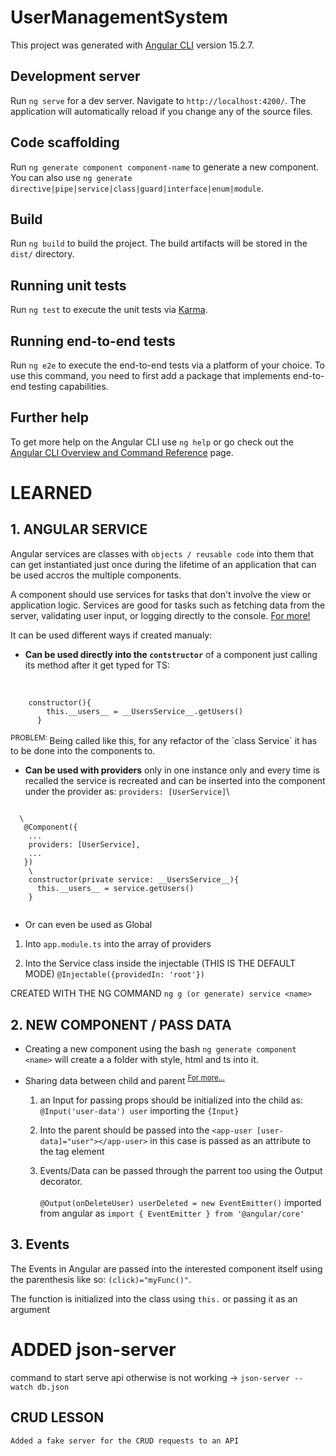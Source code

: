 # UserManagementSystem

This project was generated with [Angular CLI](https://github.com/angular/angular-cli) version 15.2.7.

## Development server

Run `ng serve` for a dev server. Navigate to `http://localhost:4200/`. The application will automatically reload if you change any of the source files.

## Code scaffolding

Run `ng generate component component-name` to generate a new component. You can also use `ng generate directive|pipe|service|class|guard|interface|enum|module`.

## Build

Run `ng build` to build the project. The build artifacts will be stored in the `dist/` directory.

## Running unit tests

Run `ng test` to execute the unit tests via [Karma](https://karma-runner.github.io).

## Running end-to-end tests

Run `ng e2e` to execute the end-to-end tests via a platform of your choice. To use this command, you need to first add a package that implements end-to-end testing capabilities.

## Further help

To get more help on the Angular CLI use `ng help` or go check out the [Angular CLI Overview and Command Reference](https://angular.io/cli) page.




# LEARNED

## 1. ANGULAR SERVICE
 Angular services are classes with `objects / reusable code` into them that can get instantiated just once during the lifetime of an application that can be used accros the multiple components. 
 
 A component should use services for tasks that don't involve the view or application logic. Services are good for tasks such as fetching data from the server, validating user input, or logging directly to the console. [For more!](https://angular.io/guide/architecture-services)
 
 It can be used different ways if created manualy: 
  - __Can be used directly into the `contstructor`__ of a component just calling its method after it get typed for TS: <br/><br/>
  <code>
    constructor(){
        this.__users__ = __UsersService__.getUsers()
      }
  </code><br/>
  <sup>PROBLEM: </sup>  Being called like this, for any refactor of the `class Service` it has to be done into the components to.


  -  __Can be used with providers__ only in one instance only and every time is recalled the service is recreated and can be inserted into the component under the provider as: `providers: [UserService]`\
  <code>
  \
   @Component({
    ...
    providers: [UserService],
    ...
   })
    \
    constructor(private service: __UsersService__){
      this.__users__ = service.getUsers()
    }
  </code><br/>


  * Or can even be used as Global
  1. Into `app.module.ts` into the array of providers<br/> 

  2. Into the Service class inside the injectable (THIS IS THE DEFAULT MODE) `@Injectable({providedIn: 'root'})` 

CREATED WITH THE NG COMMAND  `ng g (or generate) service <name>`


## 2. NEW COMPONENT / PASS DATA
  - Creating a new component using the bash `ng generate component <name>` will create a a folder with style, html and ts into it.

  - Sharing data between child and parent <sup>[For more...](https://angular.io/guide/inputs-outputs)<sup>
    1. an Input for passing props should be initialized into the child as:
      `@Input('user-data') user` importing the `{Input}`
      
    2. Into the parent should be passed into the `<app-user [user-data]="user"></app-user>` in this case is passed as an attribute to the tag element <tr>

    3. Events/Data can be passed through the parrent too using the Output decorator.
    \
    \
  `@Output(onDeleteUser) userDeleted = new EventEmitter()` imported from angular as `import { EventEmitter } from '@angular/core'`
    
## 3. Events

  The Events in Angular are passed into the interested component itself using the parenthesis like so:  `(click)="myFunc()"`. 

  The function is initialized into the class using `this.` or passing it as an argument






# ADDED json-server
  command to start serve api otherwise is not working -> `json-server --watch db.json`
  
  ## CRUD LESSON
    Added a fake server for the CRUD requests to an API 
